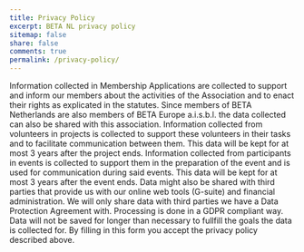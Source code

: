 ```yaml
---
title: Privacy Policy
excerpt: BETA NL privacy policy
sitemap: false
share: false
comments: true
permalink: /privacy-policy/
---
```

Information collected in Membership Applications are collected to support and inform our members about the activities of the Association and to enact their rights as explicated in the statutes. Since members of BETA Netherlands are also members of BETA Europe a.i.s.b.l. the data collected can also be shared with this association.
Information collected from volunteers in projects is collected to support these volunteers in their tasks and to facilitate communication between them. This data will be kept for at most 3 years after the project ends.
Information collected from participants in events is collected to support them in the preparation of the event and is used for communication during said events. This data will be kept for at most 3 years after the event ends.
 Data might also be shared with third parties that provide us with our online web tools (G-suite) and financial administration. We will only share data with third parties we have a Data Protection Agreement with. Processing is done in a GDPR compliant way.  Data will not be saved for longer than necessary to fullfill the goals the data is collected for. By filling in this form you accept the privacy policy described above.
